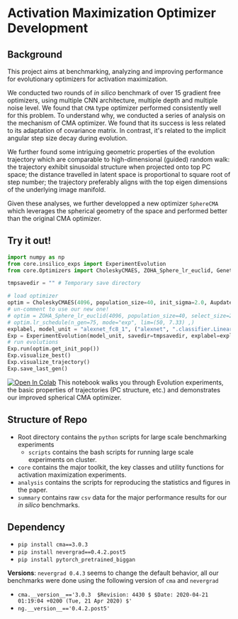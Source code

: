 # Activation Maximization Optimizer Development

## Background
This project aims at benchmarking, analyzing and improving performance for evolutionary optimizers for activation maximization. 

We conducted two rounds of *in silico* benchmark of over 15 gradient free optimizers, using multiple CNN architecture, multiple depth and multiple noise level. We found that `CMA` type optimizer performed consistently well for this problem. To understand why, we conducted a series of analysis on the mechanism of CMA optimizer. We found that its success is less related to its adaptation of covariance matrix. In contrast, it's related to the implicit angular step size decay during evolution. 

We further found some intriguing geometric properties of the evolution trajectory which are comparable to high-dimensional (guided) random walk: the trajectory exhibit sinusoidal structure when projected onto top PC space; the distance travelled in latent space is proportional to square root of step number; the trajectory preferably aligns with the top eigen dimensions of the underlying image manifold. 

Given these analyses, we further developped a new optimizer `SphereCMA` which leverages the spherical geometry of the space and performed better than the original CMA optimizer.

## Try it out!

```python
import numpy as np
from core.insilico_exps import ExperimentEvolution
from core.Optimizers import CholeskyCMAES, ZOHA_Sphere_lr_euclid, Genetic, pycma_optimizer

tmpsavedir = "" # Temporary save directory

# load optimizer
optim = CholeskyCMAES(4096, population_size=40, init_sigma=2.0, Aupdate_freq=10, init_code=np.zeros([1, 4096]))
# un-comment to use our new one! 
# optim = ZOHA_Sphere_lr_euclid(4096, population_size=40, select_size=20, lr=1.5, sphere_norm=300)
# optim.lr_schedule(n_gen=75, mode="exp", lim=(50, 7.33) ,)
explabel, model_unit = "alexnet_fc8_1", ("alexnet", ".classifier.Linear6", 1)
Exp = ExperimentEvolution(model_unit, savedir=tmpsavedir, explabel=explabel, optimizer=optim)
# run evolutions
Exp.run(optim.get_init_pop())
Exp.visualize_best()
Exp.visualize_trajectory()
Exp.save_last_gen()
```

[![Open In Colab](https://colab.research.google.com/assets/colab-badge.svg)](https://colab.research.google.com/drive/1F5gJjzrNHAgRuIzGmenzqiiChtwk2ZXu?usp=sharing) This notebook walks you through Evolution experiments, the basic properties of trajectories (PC structure, etc.) and demonstrates our improved spherical CMA optimizer. 

## Structure of Repo

* Root directory contains the `python` scripts for large scale benchmarking experiments
	* `scripts` contains the bash scripts for running large scale experiments on cluster. 
* `core` contains the major toolkit, the key classes and utility functions for activation maximization experiments.
* `analysis` contains the scripts for reproducing the statistics and figures in the paper. 
* `summary` contains raw `csv` data for the major performance results for our *in silico* benchmarks. 

## Dependency

* `pip install cma==3.0.3`
* `pip install nevergrad==0.4.2.post5`
* `pip install pytorch_pretrained_biggan` 
<!-- `conda install --channel cma-es cma` 
`pip install pyswarms`  -->
 
**Versions**: `nevergrad 0.4.3` seems to change the default behavior, all our benchmarks were done using the following version of `cma` and `nevergrad`

* `cma.__version__=='3.0.3  $Revision: 4430 $ $Date: 2020-04-21 01:19:04 +0200 (Tue, 21 Apr 2020) $'`
* `ng.__version__=='0.4.2.post5'`

